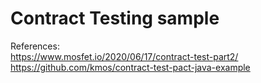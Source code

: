 # Contract Testing sample

References:
</br> https://www.mosfet.io/2020/06/17/contract-test-part2/
</br> https://github.com/kmos/contract-test-pact-java-example



